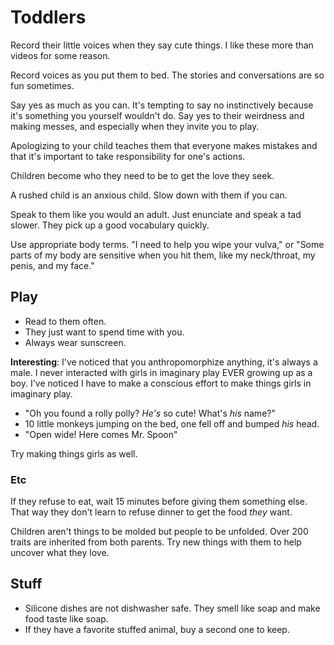 # Toddlers

Record their little voices when they say cute things. I like these more than videos for some reason.

Record voices as you put them to bed. The stories and conversations are so fun sometimes.

Say yes as much as you can. It's tempting to say no instinctively because it's something you yourself wouldn't do. Say yes to their weirdness and making messes, and especially when they invite you to play.

Apologizing to your child teaches them that everyone makes mistakes and that it's important to take responsibility for one's actions.

Children become who they need to be to get the love they seek.

A rushed child is an anxious child. Slow down with them if you can.

Speak to them like you would an adult. Just enunciate and speak a tad slower. They pick up a good vocabulary quickly.

Use appropriate body terms. "I need to help you wipe your vulva," or "Some parts of my body are sensitive when you hit them, like my neck/throat, my penis, and my face."

## Play

- Read to them often.
- They just want to spend time with you.
- Always wear sunscreen.

**Interesting**: I've noticed that you anthropomorphize anything, it's always a male. I never interacted with girls in imaginary play EVER growing up as a boy. I've noticed I have to make a conscious effort to make things girls in imaginary play.

- "Oh you found a rolly polly? _He's_ so cute! What's _his_ name?"
- 10 little monkeys jumping on the bed, one fell off and bumped _his_ head.
- "Open wide! Here comes Mr. Spoon"

Try making things girls as well.


### Etc

If they refuse to eat, wait 15 minutes before giving them something else. That way they don't learn to refuse dinner to get the food _they_ want.

Children aren't things to be molded but people to be unfolded. Over 200 traits are inherited from both parents. Try new things with them to help uncover what they love.

## Stuff

- Silicone dishes are not dishwasher safe. They smell like soap and make food taste like soap.
- If they have a favorite stuffed animal, buy a second one to keep.

